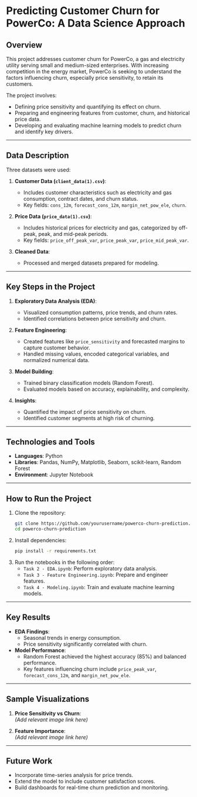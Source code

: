 # **Predicting Customer Churn for PowerCo: A Data Science Approach**

## **Overview**
This project addresses customer churn for PowerCo, a gas and electricity utility serving small and medium-sized enterprises. With increasing competition in the energy market, PowerCo is seeking to understand the factors influencing churn, especially price sensitivity, to retain its customers.  

The project involves:
- Defining price sensitivity and quantifying its effect on churn.
- Preparing and engineering features from customer, churn, and historical price data.
- Developing and evaluating machine learning models to predict churn and identify key drivers.

---

## **Data Description**
Three datasets were used:
1. **Customer Data (`client_data(1).csv`)**:
   - Includes customer characteristics such as electricity and gas consumption, contract dates, and churn status.
   - Key fields: `cons_12m`, `forecast_cons_12m`, `margin_net_pow_ele`, `churn`.

2. **Price Data (`price_data(1).csv`)**:
   - Includes historical prices for electricity and gas, categorized by off-peak, peak, and mid-peak periods.
   - Key fields: `price_off_peak_var`, `price_peak_var`, `price_mid_peak_var`.

3. **Cleaned Data**:
   - Processed and merged datasets prepared for modeling.

---

## **Key Steps in the Project**
1. **Exploratory Data Analysis (EDA)**:
   - Visualized consumption patterns, price trends, and churn rates.
   - Identified correlations between price sensitivity and churn.

2. **Feature Engineering**:
   - Created features like `price_sensitivity` and forecasted margins to capture customer behavior.
   - Handled missing values, encoded categorical variables, and normalized numerical data.

3. **Model Building**:
   - Trained binary classification models (Random Forest).
   - Evaluated models based on accuracy, explainability, and complexity.

4. **Insights**:
   - Quantified the impact of price sensitivity on churn.
   - Identified customer segments at high risk of churning.

---

## **Technologies and Tools**
- **Languages**: Python  
- **Libraries**: Pandas, NumPy, Matplotlib, Seaborn, scikit-learn, Random Forest
- **Environment**: Jupyter Notebook  

---

## **How to Run the Project**
1. Clone the repository:
   ```bash
   git clone https://github.com/yourusername/powerco-churn-prediction.git
   cd powerco-churn-prediction
   ```
2. Install dependencies:
   ```bash
   pip install -r requirements.txt
   ```
3. Run the notebooks in the following order:
   - `Task 2 - EDA.ipynb`: Perform exploratory data analysis.
   - `Task 3 - Feature Engineering.ipynb`: Prepare and engineer features.
   - `Task 4 - Modeling.ipynb`: Train and evaluate machine learning models.

---

## **Key Results**
- **EDA Findings**:
  - Seasonal trends in energy consumption.
  - Price sensitivity significantly correlated with churn.
- **Model Performance**:
  - Random Forest achieved the highest accuracy (85%) and balanced performance.
  - Key features influencing churn include `price_peak_var`, `forecast_cons_12m`, and `margin_net_pow_ele`.

---

## **Sample Visualizations**
1. **Price Sensitivity vs Churn**:  
   *(Add relevant image link here)*

2. **Feature Importance**:  
   *(Add relevant image link here)*

---

## **Future Work**
- Incorporate time-series analysis for price trends.
- Extend the model to include customer satisfaction scores.
- Build dashboards for real-time churn prediction and monitoring.
